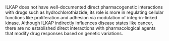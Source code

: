 ILKAP does not have well-documented direct pharmacogenetic interactions with drugs such as hydrochlorothiazide; its role is more in regulating cellular functions like proliferation and adhesion via modulation of integrin-linked kinase. Although ILKAP indirectly influences disease states like cancer, there are no established direct interactions with pharmacological agents that modify drug responses based on genetic variations.